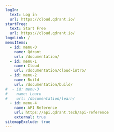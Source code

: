 ```yaml
---
logIn:
  text: Log in
  url: https://cloud.qdrant.io/
startFree:
  text: Start Free
  url: https://cloud.qdrant.io/
logoLink: /
menuItems:
  - id: menu-0
    name: Qdrant
    url: /documentation/
  - id: menu-1
    name: Cloud
    url: /documentation/cloud-intro/
  - id: menu-2
    name: Build
    url: /documentation/build/
#  - id: menu-3
#    name: Learn
#    url: /documentation/learn/
  - id: menu-4
    name: API Reference
    url: https://api.qdrant.tech/api-reference
    external: true
sitemapExclude: true
---
```

